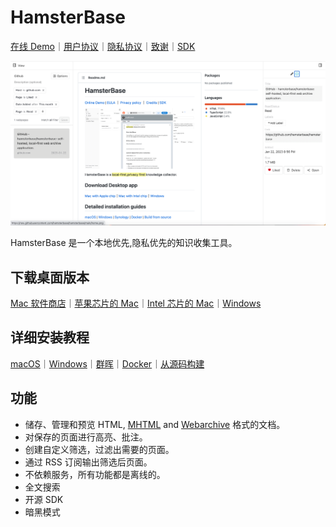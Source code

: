 # HamsterBase

[在线 Demo](https://hamsterbase.onrender.com)｜[用户协议](https://hamsterbase.com/redirect?to=eula&lang=zh-CN)｜[隐私协议](https://hamsterbase.com/redirect?to=privacy&lang=zh-CN)｜[致谢](https://hamsterbase.com/redirect?to=credits&lang=zh-CN)｜[SDK](https://www.npmjs.com/package/@hamsterbase/sdk)

![](https://raw.githubusercontent.com/hamsterbase/hamsterbase/main/home.png)

HamsterBase 是一个本地优先,隐私优先的知识收集工具。

## 下载桌面版本

[Mac 软件商店](https://hamsterbase.com/redirect?to=mac-app-store)｜[苹果芯片的 Mac](https://hamsterbase.com/redirect?to=download-desktop-darwin-x64)｜[Intel 芯片的 Mac](https://hamsterbase.com/redirect?to=download-desktop-darwin-arm64)｜[Windows](https://hamsterbase.com/redirect?to=download-desktop-win-x64)

## 详细安装教程

[macOS](https://hamsterbase.com/redirect?to=install-macos&lang=zh-CN)｜[Windows](https://hamsterbase.com/redirect?to=install-windows&lang=zh-CN)｜[群晖](https://hamsterbase.com/redirect?to=install-synology&lang=zh-CN)｜[Docker](https://hamsterbase.com/redirect?to=install-docker&lang=zh-CN)｜[从源码构建](https://hamsterbase.com/redirect?to=install-source&lang=zh-CN)

## 功能

- 储存、管理和预览 HTML, [MHTML](https://en.wikipedia.org/wiki/MHTML) and [Webarchive](https://en.wikipedia.org/wiki/Webarchive) 格式的文档。
- 对保存的页面进行高亮、批注。
- 创建自定义筛选，过滤出需要的页面。
- 通过 RSS 订阅输出筛选后页面。
- 不依赖服务，所有功能都是离线的。
- 全文搜索
- 开源 SDK
- 暗黑模式
